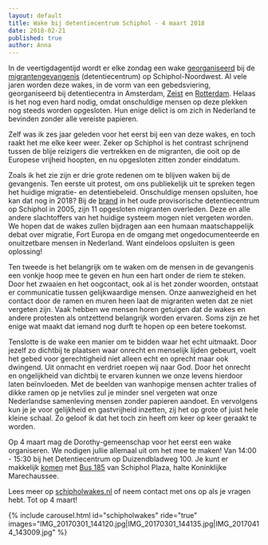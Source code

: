 ```yaml
---
layout: default
title: Wake bij detentiecentrum Schiphol - 4 maart 2018
date: 2018-02-21
published: true
author: Anna
---
```

In de veertigdagentijd wordt er elke zondag een wake [georganiseerd](http://schipholwakes.nl/)
bij de [migrantengevangenis](https://www.dji.nl/locaties/detentiecentra/justitieel-complex-schiphol/)
(detentiecentrum) op Schiphol-Noordwest. Al vele jaren worden deze wakes, in de
vorm van een gebedsviering, georganiseerd bij detentiecentra in Amsterdam,
[Zeist](http://www.wakezeist.nl/) en [Rotterdam](http://www.samen010.nl/projecten/alle-projecten/welkom-onthaal/).
Helaas is het nog even hard nodig, omdat onschuldige mensen op deze plekken nog
steeds worden opgesloten. Hun enige delict is om zich in Nederland te bevinden
zonder alle vereiste papieren.

Zelf was ik zes jaar geleden voor het eerst bij een van deze wakes, en toch
raakt het me elke keer weer. Zeker op Schiphol is het contrast schrijnend
tussen de blije reizigers die vertrekken en de migranten, die ooit op de
Europese vrijheid hoopten, en nu opgesloten zitten zonder einddatum.

Zoals ik het zie zijn er drie grote redenen om te blijven waken bij de
gevangenis. Ten eerste uit protest, om ons publiekelijk uit te spreken tegen
het huidige migratie- en detentiebeleid. Onschuldige mensen opsluiten, hoe kan
dat nog in 2018? Bij de [brand](https://nl.wikipedia.org/wiki/Schipholbrand)
in het oude provisorische detentiecentrum op Schiphol in 2005, zijn 11
opgesloten migranten overleden. Deze en alle andere slachtoffers van het
huidige systeem mogen niet vergeten worden. We hopen dat de wakes zullen
bijdragen aan een humaan maatschappelijk debat over migratie, Fort Europa en de
omgang met ongedocumenteerde en onuitzetbare mensen in Nederland. Want
eindeloos opsluiten is geen oplossing!

Ten tweede is het belangrijk om te waken om de mensen in de gevangenis een
vonkje hoop mee te geven en hun een hart onder de riem te steken. Door het
zwaaien en het oogcontact, ook al is het zonder woorden, ontstaat er
communicatie tussen gelijkwaardige mensen. Onze aanwezigheid en het contact
door de ramen en muren heen laat de migranten weten dat ze niet vergeten zijn.
Vaak hebben we mensen horen getuigen dat de wakes en andere protesten als
ontzettend belangrijk worden ervaren. Soms zijn ze het enige wat maakt dat
iemand nog durft te hopen op een betere toekomst.

Tenslotte is de wake een manier om te bidden waar het echt uitmaakt. Door
jezelf zo dichtbij te plaatsen waar onrecht en menselijk lijden gebeurt, voelt
het gebed voor gerechtigheid niet alleen echt en oprecht maar ook dwingend. Uit
onmacht en verdriet roepen wij naar God. Door het onrecht en ongelijkheid van
dichtbij te ervaren kunnen we onze levens hierdoor laten beïnvloeden. Met de
beelden van wanhopige mensen achter tralies of dikke ramen op je netvlies zul
je minder snel vergeten wat onze Nederlandse samenleving mensen zonder papieren
aandoet. En vervolgens kun je je voor gelijkheid en gastvrijheid inzetten, zij
het op grote of juist hele kleine schaal. Zo geloof ik dat het toch zin heeft
om keer op keer geraakt te worden.

Op 4 maart mag de Dorothy-gemeenschap voor het eerst een wake organiseren. We
nodigen jullie allemaal uit om het mee te maken! Van 14:00 - 15:30 bij
het Detentiecentrum op Duizendbladweg 100. Je kunt er makkelijk
[komen](https://9292.nl/reisadvies/schiphol_plaza/schiphol_bushalte-koninklijke-marechaussee/aankomst/2018-03-04T1350)
met [Bus 185](https://www.connexxion.nl/dienstregeling/lijn?id=M185) van
Schiphol Plaza, halte Koninklijke Marechaussee.

Lees meer op [schipholwakes.nl](http://schipholwakes.nl/) of neem contact met
ons op als je vragen hebt. Tot op 4 maart!

{% include carousel.html id="schipholwakes" ride="true"
     images="IMG_20170301_144120.jpg|IMG_20170301_144135.jpg|IMG_20170414_143009.jpg" %}

